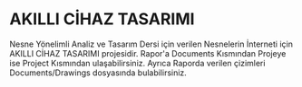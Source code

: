 # AKILLI CİHAZ TASARIMI
 Nesne Yönelimli Analiz ve Tasarım Dersi için verilen Nesnelerin İnterneti için AKILLI CİHAZ TASARIMI projesidir. Rapor'a Documents Kısmından Projeye ise Project Kısmından ulaşabilirsiniz. Ayrıca Raporda verilen çizimleri Documents/Drawings dosyasında bulabilirsiniz.
